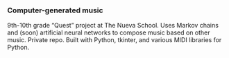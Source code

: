 <h3>Computer-generated music</h3>9th­-10th grade “Quest” project at The Nueva School. Uses Markov chains and (soon) artificial neural networks to compose music based on other music. Private repo. Built with Python, tkinter, and various MIDI libraries for Python.